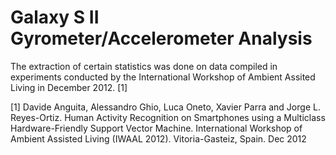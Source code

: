 # Galaxy S II Gyrometer/Accelerometer Analysis
The extraction of certain statistics was done on data compiled in experiments conducted by the International Workshop of Ambient Assited Living in December 2012. [1]

[1] Davide Anguita, Alessandro Ghio, Luca Oneto, Xavier Parra and Jorge L. Reyes-Ortiz. Human Activity Recognition on Smartphones using a Multiclass Hardware-Friendly Support Vector Machine. International Workshop of Ambient Assisted Living (IWAAL 2012). Vitoria-Gasteiz, Spain. Dec 2012
